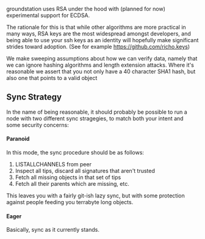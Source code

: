 groundstation uses RSA under the hood with (planned for now) experimental
support for ECDSA.

The rationale for this is that while other algorithms are more practical in
many ways, RSA keys are the most widespread amongst developers, and being able
to use your ssh keys as an identity will hopefully make significant strides
toward adoption. (See for example https://github.com/richo.keys)

We make sweeping assumptions about how we can verify data, namely that we can
ignore hashing algorithms and length extension attacks. Where it's reasonable
we assert that you not only have a 40 character SHA1 hash, but also one that
points to a valid object

## Sync Strategy

In the name of being reasonable, it should probably be possible to run a node
with two different sync stragegies, to match both your intent and some security
concerns:

#### Paranoid

In this mode, the sync procedure should be as follows:

1. LISTALLCHANNELS from peer
2. Inspect all tips, discard all signatures that aren't trusted
3. Fetch all missing objects in that set of tips
4. Fetch all their parents which are missing, etc.

This leaves you with a fairly git-ish lazy sync, but with some protection
against people feeding you terrabyte long objects.

#### Eager

Basically, sync as it currently stands.
